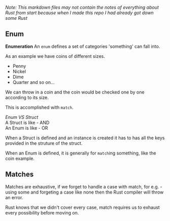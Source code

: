 *Note: This markdown files may not contain the notes of everything about Rust from start because when I made this repo I had already got down some Rust*

## Enum
**Enumeration**
An `enum` defines a set of categories 'something' can fall into.

As an example we have coins of different sizes.
- Penny
- Nickel
- Dime 
- Quarter
and so on...

We can throw in a coin and the coin would be checked one by one 
according to its size.

This is accomplished with `match`.

*Enum VS Struct*  
A  Struct is like - AND  
An Enum   is like - OR  

When a Struct is defined and an instance is created it has to has all the
keys provided in the struture of the struct.

When an Enum is defined, it is generally for `match`ing something, like 
the coin example.

## Matches  
Matches are exhaustive, if we forget to handle a case with match, for e.g. - using some and forgeting a case like none then the Rust compiler will throw an error.

Rust knows that we didn't cover every case, match requires us to exhaust every possibility before moving on.

